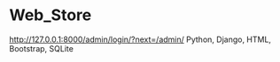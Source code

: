# Web_Store
http://127.0.0.1:8000/admin/login/?next=/admin/
Python, Django, HTML, Bootstrap, SQLite
